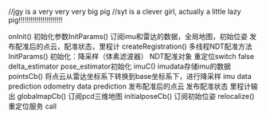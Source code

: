 //jgy is a very very very big pig 
//syt is a clever girl, actually a little lazy pig!!!!!!!!!!!!!!!!!!!!!!

onInit()    初始化参数InitParams()
            订阅imu和雷达的数据，全局地图，初始位姿
            发布配准后的点云，配准状态，里程计
createRegistration()
            多线程NDT配准方法           
InitParams()
            初始化：降采样（体素滤波器）  NDT配准对象   重定位switch false     delta_estimator  pose_estimator初始化 
imuC()      imudata存储imu的数据
pointsCb()  将点云从雷达坐标系下转换到base坐标系下，进行降采样   imu data prediction     odometry data prediction
            发布配准后的点云   发布配准状态  里程计输出
globalmapCb()     订阅pcd三维地图
initialposeCb()   订阅初始位姿
relocalize()      重定位服务 call
